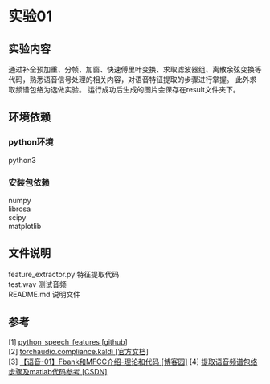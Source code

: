 # 实验01
## 实验内容
通过补全预加重、分帧、加窗、快速傅里叶变换、求取滤波器组、离散余弦变换等代码，熟悉语音信号处理的相关内容，对语音特征提取的步骤进行掌握。 
此外求取频谱包络为选做实验。
运行成功后生成的图片会保存在result文件夹下。
## 环境依赖
### python环境
python3  
### 安装包依赖
numpy  
librosa  
scipy  
matplotlib  
## 文件说明
feature_extractor.py 特征提取代码  
test.wav 测试音频  
README.md 说明文件

## 参考
[1] [python_speech_features [github]](https://github.com/jameslyons/python_speech_features.git)  
[2] [torchaudio.compliance.kaldi [官方文档]](https://pytorch.org/audio/stable/_modules/torchaudio/compliance/kaldi.html#spectrogram)  
[3] [【语音-01】Fbank和MFCC介绍-理论和代码 [博客园]](https://www.cnblogs.com/yifanrensheng/p/13510742.html#_label4_0)
[4] [提取语音频谱包络步骤及matlab代码参考 [CSDN]](https://blog.csdn.net/weixin_42069606/article/details/120503503)

